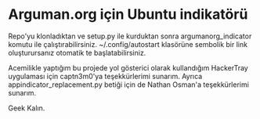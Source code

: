 # Arguman.org için Ubuntu indikatörü

Repo'yu klonladıktan ve setup.py ile kurduktan sonra argumanorg_indicator komutu ile çalıştırabilirsiniz.
~/.config/autostart klasörüne sembolik bir link oluşturursanız otomatik te başlatabilirsiniz.

Acemilikle yaptığım bu projede yol gösterici olarak kullandığım HackerTray uygulaması için captn3m0'ya teşekkürlerimi sunarım.
Ayrıca appindicator_replacement.py betiği için de Nathan Osman'a teşekkürlerimi sunarım.

Geek Kalın.